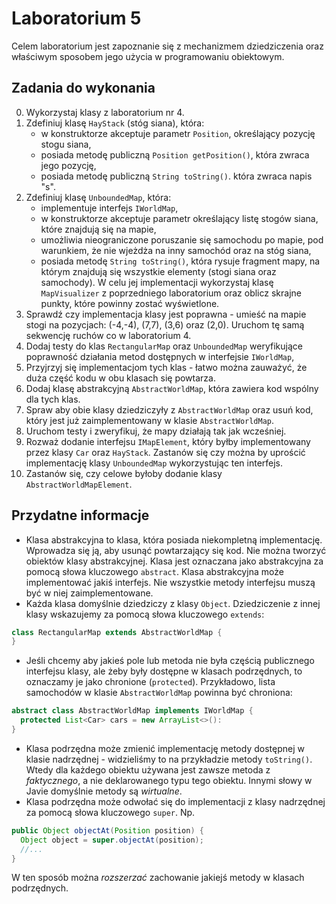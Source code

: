 # Laboratorium 5

Celem laboratorium jest zapoznanie się z mechanizmem dziedziczenia oraz właściwym sposobem jego użycia w programowaniu
obiektowym.

## Zadania do wykonania

0. Wykorzystaj klasy z laboratorium nr 4.
1. Zdefiniuj klasę `HayStack` (stóg siana), która:
   * w konstruktorze akceptuje parametr `Position`, określający pozycję stogu siana,
   * posiada metodę publiczną `Position getPosition()`, która zwraca jego pozycję,
   * posiada metodę publiczną `String toString()`. która zwraca napis "s".
1. Zdefiniuj klasę `UnboundedMap`, która:
   * implementuje interfejs `IWorldMap`,
   * w konstruktorze akceptuje parametr określający listę stogów siana, które znajdują się na mapie,
   * umożliwia nieograniczone poruszanie się samochodu po mapie, pod warunkiem, że nie wjeżdża na inny samochód oraz na
     stóg siana,
   * posiada metodę `String toString()`, która rysuje fragment mapy, na którym znajdują się wszystkie elementy (stogi
     siana oraz samochody). W celu jej implementacji wykorzystaj klasę `MapVisualizer` z poprzedniego laboratorium oraz
     oblicz skrajne punkty, które powinny zostać wyświetlone.
2. Sprawdź czy implementacja klasy jest poprawna - umieść na mapie stogi na pozycjach: (-4,-4), (7,7), (3,6) oraz (2,0).
   Uruchom tę samą sekwencję ruchów co w laboratorium 4.
3. Dodaj testy do klas `RectangularMap` oraz `UnboundedMap` weryfikujące poprawność działania metod dostępnych w
   interfejsie `IWorldMap`,
4. Przyjrzyj się implementacjom tych klas - łatwo można zauważyć, że duża część kodu w obu klasach się powtarza. 
5. Dodaj klasę abstrakcyjną `AbstractWorldMap`, która zawiera kod wspólny dla tych klas.
6. Spraw aby obie klasy dziedziczyły z `AbstractWorldMap` oraz usuń kod, który jest już zaimplementowany w klasie
   `AbstractWorldMap`.
7. Uruchom testy i zweryfikuj, że mapy działają tak jak wcześniej.
8. Rozważ dodanie interfejsu `IMapElement`, który byłby implementowany przez klasy `Car` oraz `HayStack`. Zastanów się
   czy można by uprościć implementację klasy `UnboundedMap` wykorzystując ten interfejs.
9. Zastanów się, czy celowe byłoby dodanie klasy `AbstractWorldMapElement`.

## Przydatne informacje

* Klasa abstrakcyjna to klasa, która posiada niekompletną implementację. Wprowadza się ją, aby usunąć powtarzający się
  kod. Nie można tworzyć obiektów klasy abstrakcyjnej. Klasa jest oznaczana jako abstrakcyjna za pomocą słowa kluczowego
  `abstract`. Klasa abstrakcyjna może implementować jakiś interfejs. Nie wszystkie metody interfejsu muszą być w niej
  zaimplementowane.
* Każda klasa domyślnie dziedziczy z klasy `Object`. Dziedziczenie z innej klasy wskazujemy za pomocą słowa kluczowego
  `extends`:
```java
class RectangularMap extends AbstractWorldMap {
}
```
* Jeśli chcemy aby jakieś pole lub metoda nie była częścią publicznego interfejsu klasy, ale żeby były dostępne w
  klasach podrzędnych, to oznaczamy je jako chronione (`protected`). Przykładowo, lista samochodów w klasie `AbstractWorldMap`
  powinna być chroniona:
```java
abstract class AbstractWorldMap implements IWorldMap {
  protected List<Car> cars = new ArrayList<>():
}
```
* Klasa podrzędna może zmienić implementację metody dostępnej w klasie nadrzędnej - widzieliśmy to na przykładzie metody
  `toString()`. Wtedy dla każdego obiektu używana jest zawsze metoda z *faktycznego*, a nie deklarowanego typu tego
  obiektu. Innymi słowy w Javie domyślnie metody są *wirtualne*.
* Klasa podrzędna może odwołać się do implementacji z klasy nadrzędnej za pomocą słowa kluczowego `super`. Np.
```java
public Object objectAt(Position position) {
  Object object = super.objectAt(position);
  //...
}
```
W ten sposób można *rozszerzać* zachowanie jakiejś metody w klasach podrzędnych.
